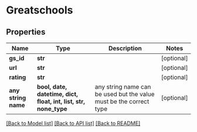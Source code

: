 # Greatschools


## Properties
Name | Type | Description | Notes
------------ | ------------- | ------------- | -------------
**gs_id** | **str** |  | [optional] 
**url** | **str** |  | [optional] 
**rating** | **str** |  | [optional] 
**any string name** | **bool, date, datetime, dict, float, int, list, str, none_type** | any string name can be used but the value must be the correct type | [optional]

[[Back to Model list]](../README.md#documentation-for-models) [[Back to API list]](../README.md#documentation-for-api-endpoints) [[Back to README]](../README.md)


